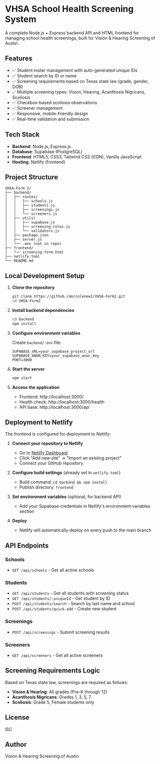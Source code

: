 # VHSA School Health Screening System

A complete Node.js + Express backend API and HTML frontend for managing school health screenings, built for Vision & Hearing Screening of Austin.

## Features

- ✅ Student roster management with auto-generated unique IDs
- ✅ Student search by ID or name
- ✅ Screening requirements based on Texas state law (grade, gender, DOB)
- ✅ Multiple screening types: Vision, Hearing, Acanthosis Nigricans, Scoliosis
- ✅ Checkbox-based scoliosis observations
- ✅ Screener management
- ✅ Responsive, mobile-friendly design
- ✅ Real-time validation and submission

## Tech Stack

- **Backend**: Node.js, Express.js
- **Database**: Supabase (PostgreSQL)
- **Frontend**: HTML5, CSS3, Tailwind CSS (CDN), Vanilla JavaScript
- **Hosting**: Netlify (frontend)

## Project Structure

```
VHSA-Form 2/
├── backend/
│   ├── routes/
│   │   ├── schools.js
│   │   ├── students.js
│   │   ├── screenings.js
│   │   └── screeners.js
│   ├── utils/
│   │   ├── supabase.js
│   │   ├── screening-rules.js
│   │   └── validators.js
│   ├── package.json
│   ├── server.js
│   └── .env (not in repo)
├── frontend/
│   └── screening-form.html
├── netlify.toml
└── README.md
```

## Local Development Setup

1. **Clone the repository**
   ```bash
   git clone https://github.com/colenew1/VHSA-Form2.git
   cd VHSA-Form2
   ```

2. **Install backend dependencies**
   ```bash
   cd backend
   npm install
   ```

3. **Configure environment variables**
   
   Create `backend/.env` file:
   ```env
   SUPABASE_URL=your_supabase_project_url
   SUPABASE_ANON_KEY=your_supabase_anon_key
   PORT=3000
   ```

4. **Start the server**
   ```bash
   npm start
   ```

5. **Access the application**
   - Frontend: http://localhost:3000/
   - Health check: http://localhost:3000/health
   - API base: http://localhost:3000/api

## Deployment to Netlify

The frontend is configured for deployment to Netlify:

1. **Connect your repository to Netlify**
   - Go to [Netlify Dashboard](https://app.netlify.com)
   - Click "Add new site" → "Import an existing project"
   - Connect your GitHub repository

2. **Configure build settings** (already set in `netlify.toml`)
   - Build command: `cd backend && npm install`
   - Publish directory: `frontend`

3. **Set environment variables** (optional, for backend API)
   - Add your Supabase credentials in Netlify's environment variables section

4. **Deploy**
   - Netlify will automatically deploy on every push to the main branch

## API Endpoints

### Schools
- `GET /api/schools` - Get all active schools

### Students
- `GET /api/students` - Get all students with screening status
- `GET /api/students/:uniqueId` - Get student by ID
- `POST /api/students/search` - Search by last name and school
- `POST /api/students/quick-add` - Create new student

### Screenings
- `POST /api/screenings` - Submit screening results

### Screeners
- `GET /api/screeners` - Get all active screeners

## Screening Requirements Logic

Based on Texas state law, screenings are required as follows:

- **Vision & Hearing**: All grades (Pre-K through 12)
- **Acanthosis Nigricans**: Grades 1, 3, 5, 7
- **Scoliosis**: Grade 5, Female students only

## License

ISC

## Author

Vision & Hearing Screening of Austin
